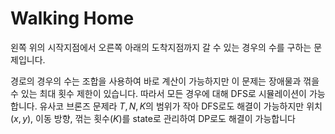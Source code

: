 # Walking Home

왼쪽 위의 시작지점에서 오른쪽 아래의 도착지점까지 갈 수 있는 경우의 수를 구하는 문제입니다.

경로의 경우의 수는 조합을 사용하여 바로 계산이 가능하지만 이 문제는 장애물과 꺾을 수 있는 최대 횟수 제한이 있습니다.
따라서 모든 경우에 대해 DFS로 시뮬레이션이 가능합니다.
유사코 브론즈 문제라 $T, N, K$의 범위가 작아 DFS로도 해결이 가능하지만 위치$(x, y)$, 이동 방향, 꺾는 횟수$(K)$를 state로 관리하여 DP로도 해결이 가능합니다

